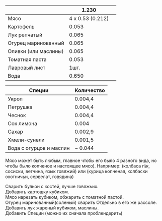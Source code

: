 |                      | **1.230**        |     |
| -------------------- | ---------------- | --- |
| Мясо                 | 4 х 0.53 (0.212) |     |
| Картофель            | 0.053            |     |
| Лук репчатый         | 0.065            |     |
| Огурец маринованный  | 0.065            |     |
| Оливки (или маслины) | 0.065            |     |
| Томатная паста       | 0.053            |     |
| Лавровый лист        | 1шт.             |     |
| Вода                 | 0.650            |     |

| **Специи**              | **Количество** |
| ----------------------- | -------------- |
| Укроп                   | 0.004,4        |
| Петрушка                | 0.004,4        |
| Чеснок                  | 0.004,4        |
| Сок лимона              | 0.004          |
| Сахар                   | 0.002,9        |
| Хмели-сунели            | 0.001,5        |
| Вода с огурцов и маслин | ~ 0.044        |
Мясо может быть любым, главное чтобы его было 4 разного вида, но чтобы было копченое и настоящее мясо). Например: (колбаса п\к, сосиски, ветчина, язык говяжий) или (курица копченая, колбаски охотничьи, сервелат, говядина)

Сварить бульон с костей, лучше говяжьих.  
Добавить картошку кубиком.  
Мясо нарезать кубиком, обжарить с томатной пастой.  
Огурец маринованный(соленый) сварить Отдельно в его же рассоле.  
Добавить лук жареный кубиком, маслины.  
Добавить Специи (можно их сначала проблендерить)